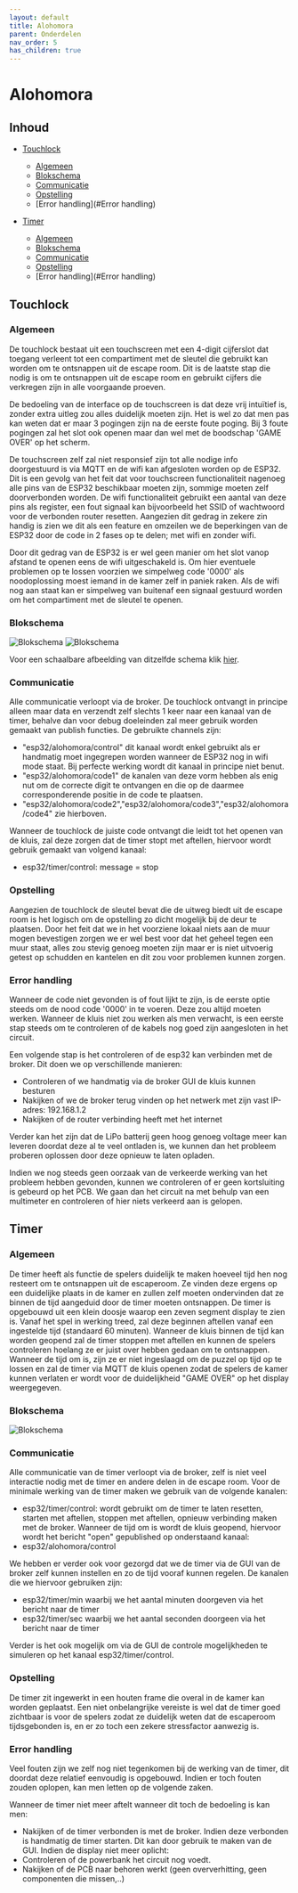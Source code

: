 ```yaml
---
layout: default
title: Alohomora
parent: Onderdelen
nav_order: 5
has_children: true
---
```


# Alohomora

## Inhoud

- [Touchlock](#Touchlock)
    - [Algemeen](#Algemeen)
    - [Blokschema](#Blokschema)
    - [Communicatie](#Communicatie)
    - [Opstelling](#Opstelling)
    - [Error handling](#Error handling)

- [Timer](#Timer)
    - [Algemeen](#Algemeen)
    - [Blokschema](#Blokschema)
    - [Communicatie](#Communicatie)
    - [Opstelling](#Opstelling)
    - [Error handling](#Error handling)


## Touchlock

### Algemeen
De touchlock bestaat uit een touchscreen met een 4-digit cijferslot dat toegang verleent tot een compartiment met de sleutel die gebruikt kan worden om te ontsnappen uit de escape room. Dit is de laatste stap die nodig is om te ontsnappen uit de escape room en gebruikt cijfers die verkregen zijn in alle voorgaande proeven.

De bedoeling van de interface op de touchscreen is dat deze vrij intuïtief is, zonder extra uitleg zou alles duidelijk moeten zijn. Het is wel zo dat men pas kan weten dat er maar 3 pogingen zijn na de eerste foute poging. Bij 3 foute pogingen zal het slot ook openen maar dan wel met de boodschap 'GAME OVER' op het scherm.

De touchscreen zelf zal niet responsief zijn tot alle nodige info doorgestuurd is via MQTT en de wifi kan afgesloten worden op de ESP32. Dit is een gevolg van het feit dat voor touchscreen functionaliteit nagenoeg alle pins van de ESP32 beschikbaar moeten zijn, sommige moeten zelf doorverbonden worden. De wifi functionaliteit gebruikt een aantal van deze pins als register, een fout signaal kan bijvoorbeeld het SSID of wachtwoord voor de verbonden router resetten. Aangezien dit gedrag in zekere zin handig is zien we dit als een feature en omzeilen we de beperkingen van de ESP32 door de code in 2 fases op te delen; met wifi en zonder wifi. 

Door dit gedrag van de ESP32 is er wel geen manier om het slot vanop afstand te openen eens de wifi uitgeschakeld is. Om hier eventuele problemen op te lossen voorzien we simpelweg code '0000' als noodoplossing moest iemand in de kamer zelf in paniek raken. Als de wifi nog aan staat kan er simpelweg van buitenaf een signaal gestuurd worden om het compartiment met de sleutel te openen.

### Blokschema
![Blokschema](Kluis_Algemeen.png)
![Blokschema](capture.png)

Voor een schaalbare afbeelding van ditzelfde schema klik [hier](https://github.com/Project-ES-20-21/General/blob/gh-pages/docs/Alohomora/pcb_schermv2.svg).

### Communicatie
Alle communicatie verloopt via de broker. De touchlock ontvangt in principe alleen maar data en verzendt zelf slechts 1 keer naar een kanaal van de timer, behalve dan voor debug doeleinden zal meer gebruik worden gemaakt van publish functies. De gebruikte channels zijn:
- "esp32/alohomora/control" dit kanaal wordt enkel gebruikt als er handmatig moet ingegrepen worden wanneer de ESP32 nog in wifi mode staat. Bij perfecte werking wordt dit kanaal in principe niet benut.
- "esp32/alohomora/code1" de kanalen van deze vorm hebben als enig nut om de correcte digit te ontvangen en die op de daarmee corresponderende positie in de code te plaatsen.
- "esp32/alohomora/code2","esp32/alohomora/code3","esp32/alohomora/code4" zie hierboven.

Wanneer de touchlock de juiste code ontvangt die leidt tot het openen van de kluis, zal deze zorgen dat de timer stopt met aftellen, hiervoor wordt gebruik gemaakt van volgend kanaal:
- esp32/timer/control: message = stop

### Opstelling
Aangezien de touchlock de sleutel bevat die de uitweg biedt uit de escape room is het logisch om de opstelling zo dicht mogelijk bij de deur te plaatsen. Door het feit dat we in het voorziene lokaal niets aan de muur mogen bevestigen zorgen we er wel best voor dat het geheel tegen een muur staat, alles zou stevig genoeg moeten zijn maar er is niet uitvoerig getest op schudden en kantelen en dit zou voor problemen kunnen zorgen. 

### Error handling
Wanneer de code niet gevonden is of fout lijkt te zijn, is de eerste optie steeds om de nood code '0000' in te voeren. Deze zou altijd moeten werken.
Wanneer de kluis niet zou werken als men verwacht, is een eerste stap steeds om te controleren of de kabels nog goed zijn aangesloten in het circuit.

Een volgende stap is het controleren of de esp32 kan verbinden met de broker. Dit doen we op verschillende manieren:
- Controleren of we handmatig via de broker GUI de kluis kunnen besturen
- Nakijken of we de broker terug vinden op het netwerk met zijn vast IP-adres: 192.168.1.2
- Nakijken of de router verbinding heeft met het internet

Verder kan het zijn dat de LiPo batterij geen hoog genoeg voltage meer kan leveren doordat deze al te veel ontladen is, we kunnen dan het probleem proberen oplossen door deze opnieuw te laten opladen.

Indien we nog steeds geen oorzaak van de verkeerde werking van het probleem hebben gevonden, kunnen we controleren of er geen kortsluiting is gebeurd op het PCB.
We gaan dan het circuit na met behulp van een multimeter en controleren of hier niets verkeerd aan is gelopen.

## Timer
### Algemeen
De timer heeft als functie de spelers duidelijk te maken hoeveel tijd hen nog resteert om te ontsnappen uit de escaperoom. Ze vinden deze ergens op een duidelijke plaats in de kamer en zullen zelf moeten ondervinden dat ze binnen de tijd aangeduid door de timer moeten ontsnappen. De timer is opgebouwd uit een klein doosje waarop een zeven segment display te zien is. Vanaf het spel in werking treed, zal deze beginnen aftellen vanaf een ingestelde tijd (standaard 60 minuten). Wanneer de kluis binnen de tijd kan worden geopend zal de timer stoppen met aftellen en kunnen de spelers controleren hoelang ze er juist over hebben gedaan om te ontsnappen. Wanneer de tijd om is, zijn ze er niet ingeslaagd om de puzzel op tijd op te lossen en zal de timer via MQTT de kluis openen zodat de spelers de kamer kunnen verlaten er wordt voor de duidelijkheid "GAME OVER" op het display weergegeven.

### Blokschema
![Blokschema](Timer_Algemeen.png)

### Communicatie
Alle communicatie van de timer verloopt via de broker, zelf is niet veel interactie nodig met de timer en andere delen in de escape room. Voor de minimale werking van de timer maken we gebruik van de volgende kanalen:
- esp32/timer/control: wordt gebruikt om de timer te laten resetten, starten met aftellen, stoppen met aftellen, opnieuw verbinding maken met de broker.
Wanneer de tijd om is wordt de kluis geopend, hiervoor wordt het bericht "open" gepublished op onderstaand kanaal:
- esp32/alohomora/control

We hebben er verder ook voor gezorgd dat we de timer via de GUI van de broker zelf kunnen instellen en zo de tijd vooraf kunnen regelen. De kanalen die we hiervoor gebruiken zijn:
- esp32/timer/min waarbij we het aantal minuten doorgeven via het bericht naar de timer
- esp32/timer/sec waarbij we het aantal seconden doorgeen via het bericht naar de timer

Verder is het ook mogelijk om via de GUI de controle mogelijkheden te simuleren op het kanaal esp32/timer/control.

### Opstelling
De timer zit ingewerkt in een houten frame die overal in de kamer kan worden geplaatst. Een niet onbelangrijke vereiste is wel dat de timer goed zichtbaar is voor de spelers zodat ze duidelijk weten dat de escaperoom tijdsgebonden is, en er zo toch een zekere stressfactor aanwezig is.

### Error handling
Veel fouten zijn we zelf nog niet tegenkomen bij de werking van de timer, dit doordat deze relatief eenvoudig is opgebouwd.
Indien er toch fouten zouden oplopen, kan men letten op de volgende zaken.

Wanneer de timer niet meer aftelt wanneer dit toch de bedoeling is kan men:
- Nakijken of de timer verbonden is met de broker. Indien deze verbonden is handmatig de timer starten. Dit kan door gebruik te maken van de GUI.
Indien de display niet meer oplicht:
- Controleren of de powerbank het circuit nog voedt.
- Nakijken of de PCB naar behoren werkt (geen oververhitting, geen componenten die missen,..)




 
